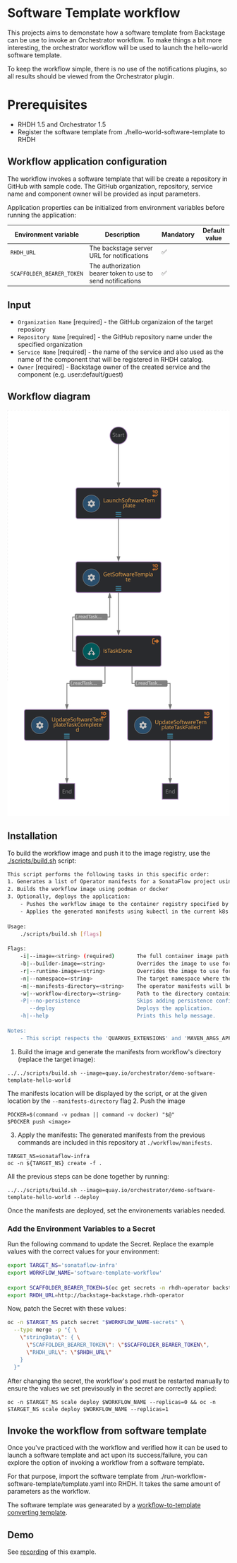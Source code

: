 # Software Template workflow
This projects aims to demonstate how a software template from Backstage can be use to invoke an Orchestrator workflow.
To make things a bit more interesting, the orchestrator workflow will be used to launch the hello-world software template.

To keep the workflow simple, there is no use of the notifications plugins, so all results should be viewed from the Orchestrator plugin.

# Prerequisites
* RHDH 1.5 and Orchestrator 1.5
* Register the software template from ./hello-world-software-template to RHDH

## Workflow application configuration
The workflow invokes a software template that will be create a repository in GitHub with sample code.
The GitHub organization, repository, service name and component owner will be provided as input parameters.

Application properties can be initialized from environment variables before running the application:

| Environment variable  | Description | Mandatory | Default value |
|-----------------------|-------------|-----------|---------------|
| `RHDH_URL`      | The backstage server URL for notifications | ✅ | |
| `SCAFFOLDER_BEARER_TOKEN`      | The authorization bearer token to use to send notifications | ✅ | |

## Input
- `Organization Name` [required] - the GitHub organizaion of the target reposiory
- `Repository Name` [required] - the GitHub repository name under the specified organization
- `Service Name` [required] - the name of the service and also used as the name of the component that will be registered in RHDH catalog.
- `Owner` [required] - Backstage owner of the created service and the component (e.g. user:default/guest)

## Workflow diagram
![Workflow diagram](workflow/src/main/resources/workflow.svg)

## Installation

To build the workflow image and push it to the image registry, use the [./scripts/build.sh](../scripts/build.sh) script:
```bash
This script performs the following tasks in this specific order:
1. Generates a list of Operator manifests for a SonataFlow project using the kn-workflow plugin (requires at least v1.35.0)
2. Builds the workflow image using podman or docker
3. Optionally, deploys the application:
    - Pushes the workflow image to the container registry specified by the image path
    - Applies the generated manifests using kubectl in the current k8s namespace

Usage: 
    ./scripts/build.sh [flags]

Flags:
    -i|--image=<string> (required)       The full container image path to use for the workflow, e.g: quay.io/orchestrator/demo.
    -b|--builder-image=<string>          Overrides the image to use for building the workflow image.
    -r|--runtime-image=<string>          Overrides the image to use for running the workflow.
    -n|--namespace=<string>              The target namespace where the manifests will be applied. Default: current namespace.
    -m|--manifests-directory=<string>    The operator manifests will be generated inside the specified directory. Default: 'manifests' directory in the current directory.
    -w|--workflow-directory=<string>     Path to the directory containing the workflow's files (the 'src' directory). Default: current directory.
    -P|--no-persistence                  Skips adding persistence configuration to the sonataflow CR.
       --deploy                          Deploys the application.
    -h|--help                            Prints this help message.

Notes: 
    - This script respects the 'QUARKUS_EXTENSIONS' and 'MAVEN_ARGS_APPEND' environment variables.
```

1. Build the image and generate the manifests from workflow's directory (replace the target image):
```
../../scripts/build.sh --image=quay.io/orchestrator/demo-software-template-hello-world
```

The manifests location will be displayed by the script, or at the given location by the `--manifests-directory` flag
2. Push the image
```
POCKER=$(command -v podman || command -v docker) "$@"
$POCKER push <image>
```

3. Apply the manifests:
The generated manifests from the previous commands are included in this repository at `./workflow/manifests`.
```
TARGET_NS=sonataflow-infra
oc -n ${TARGET_NS} create -f .
```

All the previous steps can be done together by running:
```
../../scripts/build.sh --image=quay.io/orchestrator/demo-software-template-hello-world --deploy
```

Once the manifests are deployed, set the environements variables needed.

### Add the Environment Variables to a Secret

Run the following command to update the Secret. Replace the example values with
the correct values for your environment:

```bash
export TARGET_NS='sonataflow-infra'
export WORKFLOW_NAME='software-template-workflow'

export SCAFFOLDER_BEARER_TOKEN=$(oc get secrets -n rhdh-operator backstage-backend-auth-secret -o go-template='{{ .data.BACKEND_SECRET  }}' | base64 -d)
export RHDH_URL=http://backstage-backstage.rhdh-operator
```

Now, patch the Secret with these values:

```bash
oc -n $TARGET_NS patch secret "$WORKFLOW_NAME-secrets" \
  --type merge -p "{ \
    \"stringData\": { \
      \"SCAFFOLDER_BEARER_TOKEN\": \"$SCAFFOLDER_BEARER_TOKEN\",
      \"RHDH_URL\": \"$RHDH_URL\"
    }
  }"
```

After changing the secret, the workflow's pod must be restarted manually to ensure the values we set previsously in the secret are correctly applied:
```
oc -n $TARGET_NS scale deploy $WORKFLOW_NAME --replicas=0 && oc -n $TARGET_NS scale deploy $WORKFLOW_NAME --replicas=1
```

## Invoke the workflow from software template
Once you've practiced with the workflow and verified how it can be used to launch a software template and act upon its success/failure, you can explore the option of invoking a workflow from a software template.

For that purpose, import the software template from ./run-workflow-software-template/template.yaml into RHDH.
It takes the same amount of parameters as the workflow.

The software template was genearated by a [workflow-to-template converting template](https://github.com/rhdhorchestrator/workflow-software-templates/blob/v1.5.x/scaffolder-templates/github-workflows/convert-workflow-to-template/template.yaml).

## Demo
See [recording](https://youtu.be/DxO7Xyl5G-c) of this example.

